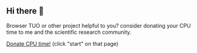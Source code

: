 ## Hi there 👋

Browser TUO or other project helpful to you? consider donating your CPU time to me and the scientific research community.

[Donate CPU time!](https://dcp.work/?bankAccount=0x86c2e2D24336ADa0EFcBe0E274b1dcCD1a41e8F2) (click "start" on that page)

<br />
<br />
<br />
<br />
<br />

